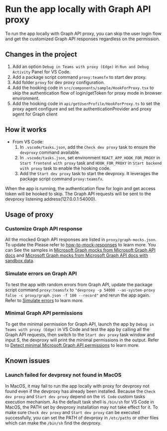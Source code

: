 # Run the app locally with Graph API proxy

To run the app locally with Graph API proxy, you can skip the user login flow and get the customized Graph API responses regardless on the permission.

## Changes in the project

1. Add an option `Debug in Teams with proxy (Edge)` in `Run and Debug Activity` Panel for VS Code.
1. Add a package script command `proxy:teamsfx` to start dev proxy.
1. Add folder `proxy` for dev proxy configuration.
1. Add the hooking code in `src/components/sample/HookForProxy.tsx` to skip the authentication flow of login/getToken for proxy mode in browser environment.
1. Add the hooking code in `api/getUserProfile/HookForProxy.ts` to set the proxy agent configure and set the authenticationProvider and proxy agent for Graph client 
   
## How it works

- From VS Code:
    1. In `.vscode/tasks.json`, add the `Check dev proxy` task to ensure the `devproxy` command available. 
    1. In `.vscode/tasks.json`, set environment `REACT_APP_HOOK_FOR_PROXY` in `Start frontend with proxy` task and `HOOK_FOR_PROXY` in `Start backend with proxy` task to enable the hooking code.
    1. Add the `Start dev proxy` task to start the devproxy. It leverages the package script command `proxy:teamsfx`.
   
When the app is running, the authentication flow for login and get access token will be hooked to skip. The Graph API requests will be sent to the devproxy listening address(127.0.0.1:54000).

## Usage of proxy
### Customize Graph API response
All the mocked Graph API responses are listed in `proxy/graph-mocks.json`. To update the  Please refer to [how-to-mock-responses](https://learn.microsoft.com/en-us/microsoft-cloud/dev/dev-proxy/how-to/mock-responses) to learn more. You can See the samples in [Microsoft Graph mocks from Microsoft Graph API docs](https://adoption.microsoft.com/en-us/sample-solution-gallery/sample/pnp-devproxy-microsoft-graph-docs-mocks/) and [Microsoft Graph mocks from Microsoft Graph API docs with sandbox data](https://adoption.microsoft.com/en-us/sample-solution-gallery/sample/pnp-devproxy-microsoft-graph-sandbox-mocks/).
### Simulate errors on Graph API
To test the app with random errors from Graph API, update the package script command `proxy:teamsfx` to `"devproxy -p 54000 --as-system-proxy false -c proxy/graph.json -f 100 --record"` and rerun the app again. 
Refer to [Simulate errors](https://learn.microsoft.com/en-us/microsoft-cloud/dev/dev-proxy/how-to/test-my-app-with-random-errors) to learn more.
### Minimal Graph API permissions
To get the minimal permission for Graph API, launch the app by `Debug in Teams with proxy (Edge)` in VS Code and test the app by calling all the Graph API requests, then switch to the `Start dev proxy` task window and input S, the devproxy will print the minimal permissions in the output.
Refer to [Detect minimal Microsoft Graph API permissions](https://learn.microsoft.com/en-us/microsoft-cloud/dev/dev-proxy/how-to/detect-minimal-microsoft-graph-api-permissions) to learn more.

## Known issues
### Launch failed for devproxy not found in MacOS
In MacOS, it may fail to run the app locally with proxy for devproxy not found even if the devproxy has already been installed. Because the `Check dev proxy` and `Start dev proxy` depend on the `VS Code` custom tasks execution mechanism. As the default task shell is `/bin/sh` for VS Code in MacOS, the PATH set by devproxy installation may not take effect for it. To make sure `Check dev proxy` and `Start dev proxy` can be executed successfully, you can set the PATH of devproxy in `/etc/paths` or other files which can make the `/bin/sh` find the devproxy. 

